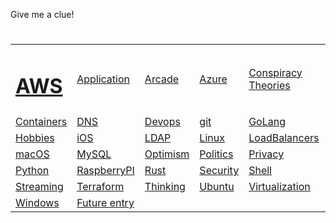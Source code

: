 Give me a clue! 

<table>

<tr>
<td> <h1> <a href="aws/">AWS</a> </h1> </td>
<td> <a href="apps/">Application</a> </td>
<td> <a href="arcade/">Arcade</a> </td>
<td> <a href="azure/">Azure</a> </td>
<td> <a href="conspiracies/">Conspiracy Theories</a> </td>
</tr>

<tr>
<h2>
<td> <a href="containers">Containers</a> </td>
<td> <a href="dns">DNS</a> </td>
<td> <a href="devops">Devops</a> </td>
<td> <a href="git">git</a> </td>
<td> <a href="golang">GoLang</a> </td>
</h2>
</tr>

<tr>
<h3>
<td> <a href="hobbies/">Hobbies</a> </td>
<td> <a href="ios/">iOS</a> </td>
<td> <a href="ldap/">LDAP</a> </td>
<td> <a href="linux/">Linux</a> </td>
<td> <a href="lb/">LoadBalancers</a> </td>
</h3>
</tr>

<tr>
<h4>
<td> <a href="macos/">macOS</a> </td>
<td> <a href="mysql/">MySQL</a> </td>
<td> <a href="optimism/">Optimism</a> </td>
<td> <a href="politics/">Politics</a> </td>
<td> <a href="privacy/">Privacy</a> </td>
</h4>
</tr>

<tr>
<h5>
<td> <a href="python/">Python</a> </td>
<td> <a href="raspberry/">RaspberryPI</a> </td>
<td> <a href="rust/">Rust</a> </td>
<td> <a href="security/">Security</a> </td>
<td> <a href="shell/">Shell</a> </td>
</h5>
</tr>

<tr>
<h1>
<td> <a href="streaming/">Streaming</a> </td>
<td> <a href="terraform/">Terraform</a> </td>
<td> <a href="thinking/">Thinking</a> </td>
<td> <a href="ubuntu/">Ubuntu</a> </td>
<td> <a href="virt/">Virtualization</a> </td>
</h1>
</tr>

<tr>
<h1>
<td> <a href="windows/">Windows</a> </td>
<td> <a href="future/">Future entry</a> </td>
</h1>
</tr>

</table>

<!--
Original format
### [AWS](aws) &emsp; [Applications](apps) &emsp; [Arcade](arcade)
### [Azure](azure) &emsp; [ConspiracyTheories](conspiracies) &emsp; [Containers](containers)
### [DNS](dns) &emsp; [Devops](devops) &emsp; [GIT](git)

### [GoLang](golang)  &emsp; [Hobbies](hobbies) &emsp; [iOS](ios)
### [LDAP](ldap) &emsp; [Linux](linux) &emsp; [LoadBalancers](lb)
### [macOS](macos) &emsp; [MySQL](mysql) &emsp; [Optimism](optimism)

### [Politics](politics) &emsp; [Privacy](privacy) &emsp; [Python](python)
### [Raspberry](raspberry) &emsp; [Rust](rust) &emsp; [Security](security)
### [Shell](shell) &emsp; [Streaming](streaming) &emsp; [Terraform](terraform)

### [Thinking](thinking) &emsp; [Ubuntu](ubuntu) &emsp; [Virtualization](virt)
### [Windows](windows)
-->
